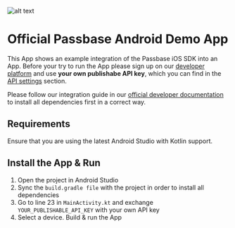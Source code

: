 ![alt text](https://passbase.com/assets/images/meta.jpg "Passbase Header")

# Official Passbase Android Demo App

This App shows an example integration of the Passbase iOS SDK into an App. Before your try to run the App please sign up on our [developer platform](https://app.passbase.com/signup) and use **your own publishabe API key**, which you can find in the [API settings](https://app.passbase.com/settings/api) section. 

Please follow our integration guide in our [official developer documentation](https://docs.passbase.com/integrations/ios) to install all dependencies first in a correct way. 

## Requirements

Ensure that you are using the latest Android Studio with Kotlin support.

## Install the App & Run

1. Open the project in Android Studio
2. Sync the  `build.gradle file` with the project in order to install all dependencies
3. Go to line 23 in `MainActivity.kt` and exchange `YOUR_PUBLISHABLE_API_KEY` with your own API key
3. Select a device. Build & run the App



